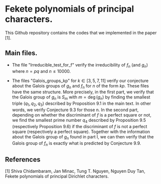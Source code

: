 # Fekete polynomials of principal characters. 

This Github repository contains the codes that we implemented in the paper [1]. 

## Main files.

- The file "Irreducible_test_for_f" verify the irreducibility of $f_n$ (and $g_n$) where $n=pq$ and $n \leq 10000$. 

- The files "Galois_groups_kp" for $k \in [3, 5, 7, 11 ]$ verify our conjecture about the Galois groups of $g_n$ and $f_n$ for $n$ of the form $kp$. These files have the same structure. More precisely, in the first part, we verify that the Galois group of $g_n$ is $S_m$ with $m=\deg(g_n)$ by finding the smallest triple $(q_1, q_2, q_3)$ described by Proposition 9.1 in the main text. In other words, we verify Conjecture 9.3 for those n. In the second part, depending on whether the discriminant of $f$ is a perfect square or not, we find the smallest prime number $q_4$ described by Proposition 9.5 (respectively Proposition 9.6) if the discriminant of $f$ is not a perfect square (respectively a perfect square). Together with the information about the Galois group of $g_n$ found in part I, we can then verify that the Galois group of $f_n$ is exactly what is predicted by Conjecture 9.9. 











## References 

[1] Shiva Chidambaram, Jan Minac, Tung T. Nguyen, Nguyen Duy Tan, Fekete polynomials of principal Dirichlet characters.
 
